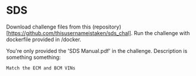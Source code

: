 # SDS

Download challenge files from this (repository)[https://github.com/thisusernameistaken/sds_chal]. Run the challenge with dockerfile provided in /docker.

You're only provided the 'SDS Manual.pdf' in the challenge.
Description is something something:
```
Match the ECM and BCM VINs
```